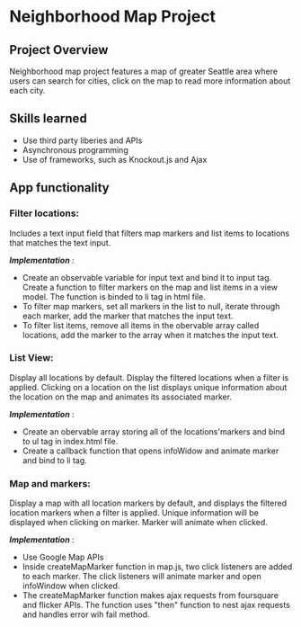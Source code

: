 # Neighborhood Map Project

## Project Overview 
Neighborhood map project features a map of greater Seattle area where users can search for cities, click on the map to read
more information about each city. 

## Skills learned 
* Use third party liberies and APIs
* Asynchronous programming
* Use of frameworks, such as Knockout.js and Ajax 

## App functionality 
### Filter locations:
Includes a text input field that filters map markers and list items to locations that matches the text input. 

***Implementation*** : 
- Create an observable variable for input text and bind it to input tag. Create a function to filter markers on the map and list items in a view model. The function is binded to li tag in html file.
- To filter map markers, set all markers in the list to null, iterate through each marker, add the marker that matches the input text. 
- To filter list items, remove all items in the obervable array called locations, add the marker to the array when it matches the input text. 

### List View: 
Display all locations by default. Display the filtered locations when a filter is applied. Clicking on a location on the list displays unique information about the location on the map and animates its associated marker. 

***Implementation*** : 
- Create an obervable array storing all of the locations'markers and bind to ul tag in index.html file.
- Create a callback function that opens infoWidow and animate marker and bind to li tag.

### Map and markers: 
Display a map with all location markers by default, and displays the filtered location markers when a filter is applied. Unique information will be displayed when clicking on marker. Marker will animate when clicked. 

***Implementation*** : 
- Use Google Map APIs
- Inside createMapMarker function in map.js, two click listeners are added to each marker. The click listeners will animate marker and open infoWindow when clicked. 
- The createMapMarker function makes ajax requests from foursquare and flicker APIs. The function uses "then" function to nest ajax requests and handles error wih fail method.


